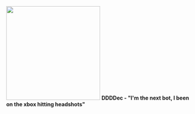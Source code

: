 <img src="https://media.discordapp.net/attachments/1086594253750284329/1086599066504417280/ppwlts.png" height="250px" />
<b>DDDDec - "I'm the next bot, I been on the xbox hitting headshots"</b>
